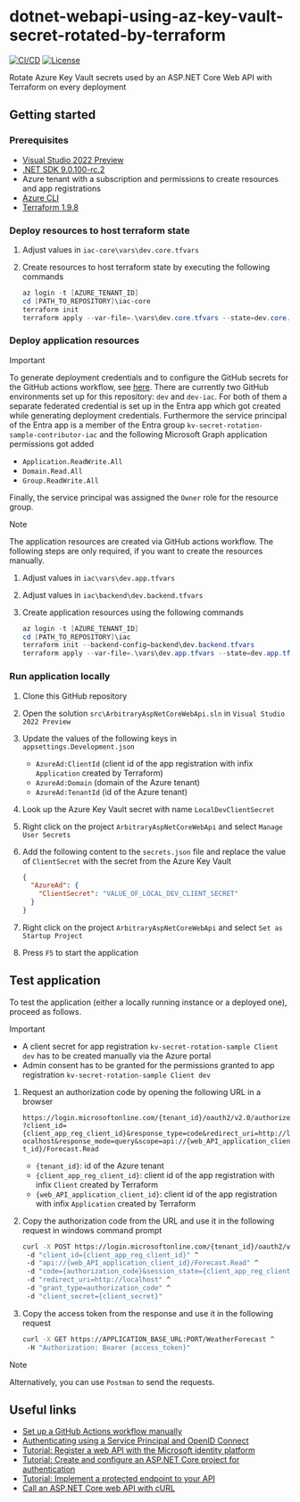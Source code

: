 # dotnet-webapi-using-az-key-vault-secret-rotated-by-terraform

[![CI/CD](https://github.com/rufer7/dotnet-webapi-using-az-key-vault-secret-rotated-by-terraform/actions/workflows/ci-cd.yml/badge.svg)](https://github.com/rufer7/dotnet-webapi-using-az-key-vault-secret-rotated-by-terraform/actions/workflows/ci-cd.yml)
[![License](https://img.shields.io/badge/license-Apache%20License%202.0-blue.svg)](https://github.com/rufer7/dotnet-webapi-using-az-key-vault-secret-rotated-by-terraform/blob/main/LICENSE)

Rotate Azure Key Vault secrets used by an ASP.NET Core Web API with Terraform on every deployment

## Getting started

### Prerequisites

- [Visual Studio 2022 Preview](https://visualstudio.microsoft.com/vs/preview/)
- [.NET SDK 9.0.100-rc.2](https://dotnet.microsoft.com/en-us/download/dotnet/9.0)
- Azure tenant with a subscription and permissions to create resources and app registrations
- [Azure CLI](https://learn.microsoft.com/en-us/cli/azure/install-azure-cli?WT.mc_id=MVP_344197)
- [Terraform 1.9.8](https://developer.hashicorp.com/terraform/install?product_intent=terraform)

### Deploy resources to host terraform state

1. Adjust values in `iac-core\vars\dev.core.tfvars`
1. Create resources to host terraform state by executing the following commands

   ```PowerShell
   az login -t [AZURE_TENANT_ID]
   cd [PATH_TO_REPOSITORY]\iac-core
   terraform init
   terraform apply --var-file=.\vars\dev.core.tfvars --state=dev.core.tfstate
   ```

### Deploy application resources

> [!IMPORTANT]
> To generate deployment credentials and to configure the GitHub secrets for the GitHub actions workflow, see [here](https://learn.microsoft.com/en-us/azure/app-service/deploy-github-actions?tabs=openid%2Caspnetcore&WT.mc_id=MVP_344197#set-up-a-github-actions-workflow-manually).
> There are currently two GitHub environments set up for this repository: `dev` and `dev-iac`.
> For both of them a separate federated credential is set up in the Entra app which got created while generating deployment credentials.
> Furthermore the service principal of the Entra app is a member of the Entra group `kv-secret-rotation-sample-contributor-iac` and the following Microsoft Graph application permissions got added
>
> - `Application.ReadWrite.All`
> - `Domain.Read.All`
> - `Group.ReadWrite.All`
>
> Finally, the service principal was assigned the `Owner` role for the resource group.

> [!NOTE]
> The application resources are created via GitHub actions workflow. The following steps are only required, if you want to create the resources manually.

1. Adjust values in `iac\vars\dev.app.tfvars`
1. Adjust values in `iac\backend\dev.backend.tfvars`
1. Create application resources using the following commands

   ```PowerShell
   az login -t [AZURE_TENANT_ID]
   cd [PATH_TO_REPOSITORY]\iac
   terraform init --backend-config=backend\dev.backend.tfvars
   terraform apply --var-file=.\vars\dev.app.tfvars --state=dev.app.tfstate
   ```

### Run application locally

1. Clone this GitHub repository
1. Open the solution `src\ArbitraryAspNetCoreWebApi.sln` in `Visual Studio 2022 Preview`
1. Update the values of the following keys in `appsettings.Development.json`

   - `AzureAd:ClientId` (client id of the app registration with infix `Application` created by Terraform)
   - `AzureAd:Domain` (domain of the Azure tenant)
   - `AzureAd:TenantId` (id of the Azure tenant)

1. Look up the Azure Key Vault secret with name `LocalDevClientSecret`
1. Right click on the project `ArbitraryAspNetCoreWebApi` and select `Manage User Secrets`
1. Add the following content to the `secrets.json` file and replace the value of `ClientSecret` with the secret from the Azure Key Vault

   ```json
   {
     "AzureAd": {
       "ClientSecret": "VALUE_OF_LOCAL_DEV_CLIENT_SECRET"
     }
   }
   ```

1. Right click on the project `ArbitraryAspNetCoreWebApi` and select `Set as Startup Project`
1. Press `F5` to start the application

## Test application

To test the application (either a locally running instance or a deployed one), proceed as follows.

> [!IMPORTANT]
>
> - A client secret for app registration `kv-secret-rotation-sample Client dev` has to be created manually via the Azure portal
> - Admin consent has to be granted for the permissions granted to app registration `kv-secret-rotation-sample Client dev`

1. Request an authorization code by opening the following URL in a browser

   `https://login.microsoftonline.com/{tenant_id}/oauth2/v2.0/authorize?client_id={client_app_reg_client_id}&response_type=code&redirect_uri=http://localhost&response_mode=query&scope=api://{web_API_application_client_id}/Forecast.Read`

   - `{tenant_id}`: id of the Azure tenant
   - `{client_app_reg_client_id}`: client id of the app registration with infix `Client` created by Terraform
   - `{web_API_application_client_id}`: client id of the app registration with infix `Application` created by Terraform

1. Copy the authorization code from the URL and use it in the following request in windows command prompt

   ```bash
   curl -X POST https://login.microsoftonline.com/{tenant_id}/oauth2/v2.0/token ^
    -d "client_id={client_app_reg_client_id}" ^
    -d "api://{web_API_application_client_id}/Forecast.Read" ^
    -d "code={authorization_code}&session_state={client_app_reg_client_id}" ^
    -d "redirect_uri=http://localhost" ^
    -d "grant_type=authorization_code" ^
    -d "client_secret={client_secret}"
   ```

1. Copy the access token from the response and use it in the following request

   ```bash
   curl -X GET https://APPLICATION_BASE_URL:PORT/WeatherForecast ^
    -H "Authorization: Bearer {access_token}"
   ```

> [!NOTE]
> Alternatively, you can use `Postman` to send the requests.

## Useful links

- [Set up a GitHub Actions workflow manually](https://learn.microsoft.com/en-us/azure/app-service/deploy-github-actions?tabs=openid%2Caspnetcore&WT.mc_id=MVP_344197#set-up-a-github-actions-workflow-manually)
- [Authenticating using a Service Principal and OpenID Connect](https://registry.terraform.io/providers/hashicorp/azuread/latest/docs/guides/service_principal_oidc)
- [Tutorial: Register a web API with the Microsoft identity platform](https://learn.microsoft.com/en-us/entra/identity-platform/tutorial-web-api-dotnet-register-app?WT.mc_id=MVP_344197)
- [Tutorial: Create and configure an ASP.NET Core project for authentication](https://learn.microsoft.com/en-us/entra/identity-platform/tutorial-web-api-dotnet-prepare-app?WT.mc_id=MVP_344197)
- [Tutorial: Implement a protected endpoint to your API](https://learn.microsoft.com/en-us/entra/identity-platform/tutorial-web-api-dotnet-protect-endpoint?WT.mc_id=MVP_344197)
- [Call an ASP.NET Core web API with cURL](https://learn.microsoft.com/en-us/entra/identity-platform/howto-call-a-web-api-with-curl?tabs=dotnet6%2Cbash&pivots=api&WT.mc_id=MVP_344197)
